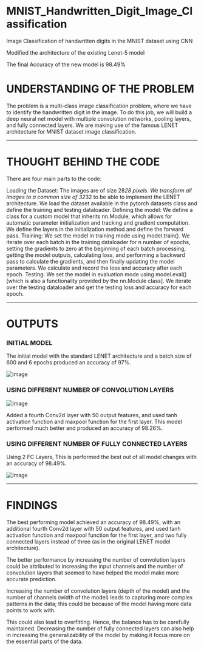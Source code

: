 # MNIST_Handwritten_Digit_Image_Classification

Image Classification of handwritten digits in the MNIST dataset using CNN

Modified the architecture of the existing Lenet-5 model

The final Accuracy of the new model is 98.49%

# UNDERSTANDING OF THE PROBLEM
The problem is a multi-class image classification problem, where we have to identify the handwritten digit in the image.
To do this job, we will build a deep neural net model with multiple convolution networks, pooling layers, and fully connected layers. We are making use of the famous LENET architecture for MNIST dataset image classification.

---

# THOUGHT BEHIND THE CODE

There are four main parts to the code:

Loading the Dataset: The images are of size 28*28 pixels. We transform all images to a common size of 32*32 to be able to implement the LENET architecture.  We load the dataset available in the pytorch datasets class and define the training and testing dataloader.
Defining the model: We define a class for a custom model that inherits nn.Module, which allows for automatic parameter initialization and tracking and gradient computation. We define the layers in the initialization method and define the forward pass.
Training: We set the model in training mode using model.train(). We iterate over each batch in the training dataloader for n number of epochs, setting the gradients to zero at the beginning of each batch processing, getting the model outputs, calculating loss, and performing a backward pass to calculate the gradients, and then finally updating the model parameters. We calculate and record the loss and accuracy after each epoch.
Testing: We set the model in evaluation mode using model.eval() [which is also a functionality provided by the nn.Module class]. We iterate over the testing dataloader and get the testing loss and accuracy for each epoch.

---
# OUTPUTS

### INITIAL MODEL

The initial model with the standard LENET architecture and a batch size of 600 and 6 epochs produced an accuracy of 97%.

![image](https://github.com/AishwaryaHastak/MNIST_Digit_Classification/assets/31357026/66cea2a6-3390-444b-8e62-0872293c917c)


### USING DIFFERENT NUMBER OF CONVOLUTION LAYERS

![image](https://github.com/AishwaryaHastak/MNIST_Digit_Classification/assets/31357026/62157475-7bb1-43b9-abe9-1b7a71a6755e)


Added a fourth Conv2d layer with 50 output features, and used tanh activation function and maxpool function for the first layer. This model performed much better and produced an accuracy of 98.26%.

### USING DIFFERENT NUMBER OF FULLY CONNECTED LAYERS

Using 2 FC Layers, This is performed the best out of all model changes with an accuracy of 98.49%.

![image](https://github.com/AishwaryaHastak/MNIST_Digit_Classification/assets/31357026/7dd9676e-0dd5-4488-adea-aa2ef3cc8e4f)

---

# FINDINGS

The best performing model achieved an accuracy of 98.49%, with an additional fourth Conv2d layer with 50 output features, and used tanh activation function and maxpool function for the first layer, and two fully connected layers instead of three (as in the original LENET model architecture).

The better performance by increasing the number of convolution layers could be attributed to increasing the input channels and the number of convolution layers that seemed to have helped the model make more accurate prediction.

Increasing the number of convolution layers (depth of the model) and the number of channels (width of the model) leads to capturing more complex patterns in the data; this could be because of the model having more data points to work with.

This could also lead to overfitting. Hence, the balance has to be carefully maintained. Decreasing the number of fully connected layers can also help in increasing the generalizability of the model by making it focus more on the essential parts of the data.


